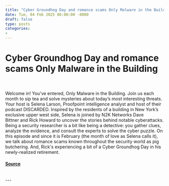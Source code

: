 ```yaml
---
title: "Cyber Groundhog Day and romance scams Only Malware in the Building"
date: Tue, 04 Feb 2025 06:00:00 -0000
draft: false
type: posts
categories: 
- 
---
```

# Cyber Groundhog Day and romance scams Only Malware in the Building

<br/>

<br/>
Welcome in! You’ve entered, Only Malware in the Building. Join us each month to sip tea and solve mysteries about today’s most interesting threats. Your host is Selena Larson, Proofpoint intelligence analyst and host of their podcast DISCARDED. Inspired by the residents of a building in New York’s exclusive upper west side, Selena is joined by N2K Networks Dave Bittner and Rick Howard to uncover the stories behind notable cyberattacks. Being a security researcher is a bit like being a detective: you gather clues, analyze the evidence, and consult the experts to solve the cyber puzzle. On this episode and since it is February (the month of love as Selena calls it), we talk about romance scams known throughout the security world as pig butchering. And, Rick's experiencing a bit of a Cyber Groundhog Day in his newly-realized retirement.

#### [Source](https://thecyberwire.com/podcasts/only-malware-in-the-building/9/notes)

<br/>
---
